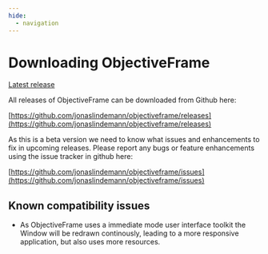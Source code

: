 ```yaml
---
hide:
  - navigation
---
```


# Downloading ObjectiveFrame

[Latest release](https://github.com/jonaslindemann/objectiveframe/releases/latest)

All releases of ObjectiveFrame can be downloaded from Github here:

[https://github.com/jonaslindemann/objectiveframe/releases](https://github.com/jonaslindemann/objectiveframe/releases)

As this is a beta version we need to know what issues and enhancements to fix in upcoming releases. Please report any bugs or feature enhancements using the issue tracker in github here:

[https://github.com/jonaslindemann/objectiveframe/issues](https://github.com/jonaslindemann/objectiveframe/issues)

## Known compatibility issues

* As ObjectiveFrame uses a immediate mode user interface toolkit the Window will be redrawn continously, leading to a more responsive application, but also uses more resources.





